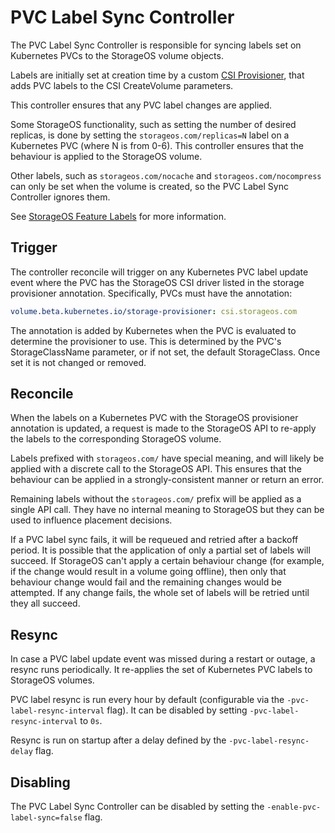 # PVC Label Sync Controller

The PVC Label Sync Controller is responsible for syncing labels set on
Kubernetes PVCs to the StorageOS volume objects.

Labels are initially set at creation time by a custom [CSI Provisioner], that
adds PVC labels to the CSI CreateVolume parameters.

This controller ensures that any PVC label changes are applied.

Some StorageOS functionality, such as setting the number of desired replicas, is
done by setting the `storageos.com/replicas=N` label on a Kubernetes PVC (where
N is from 0-6).  This controller ensures that the behaviour is applied to the
StorageOS volume.

Other labels, such as `storageos.com/nocache` and `storageos.com/nocompress` can
only be set when the volume is created, so the PVC Label Sync Controller ignores
them.

See [StorageOS Feature Labels] for more information.

## Trigger

The controller reconcile will trigger on any Kubernetes PVC label update event
where the PVC has the StorageOS CSI driver listed in the storage provisioner
annotation.  Specifically, PVCs must have the annotation:

```yaml
volume.beta.kubernetes.io/storage-provisioner: csi.storageos.com
```

The annotation is added by Kubernetes when the PVC is evaluated to determine the
provisioner to use.  This is determined by the PVC's StorageClassName parameter,
or if not set, the default StorageClass.  Once set it is not changed or removed.

## Reconcile

When the labels on a Kubernetes PVC with the StorageOS provisioner annotation is
updated, a request is made to the StorageOS API to re-apply the labels to the
corresponding StorageOS volume.

Labels prefixed with `storageos.com/` have special meaning, and will likely be
applied with a discrete call to the StorageOS API.  This ensures that the
behaviour can be applied in a strongly-consistent manner or return an error.

Remaining labels without the `storageos.com/` prefix will be applied as a single
API call.  They have no internal meaning to StorageOS but they can be used to
influence placement decisions.

If a PVC label sync fails, it will be requeued and retried after a backoff
period.  It is possible that the application of only a partial set of labels
will succeed.  If StorageOS can't apply a certain behaviour change (for example,
if the change would result in a volume going offline), then only that behaviour
change would fail and the remaining changes would be attempted.  If any change
fails, the whole set of labels will be retried until they all succeed.

## Resync

In case a PVC label update event was missed during a restart or outage, a
resync runs periodically.  It re-applies the set of Kubernetes PVC labels to
StorageOS volumes.

PVC label resync is run every hour by default (configurable via the
`-pvc-label-resync-interval` flag).  It can be disabled by setting
`-pvc-label-resync-interval` to `0s`.

Resync is run on startup after a delay defined by the
`-pvc-label-resync-delay` flag.

[CSI Provisioner]: https://github.com/storageos/external-provisioner/tree/53f0949-patched
[StorageOS Feature Labels]: https://docs.storageos.com/docs/reference/labels

## Disabling

The PVC Label Sync Controller can be disabled by setting the
`-enable-pvc-label-sync=false` flag.
